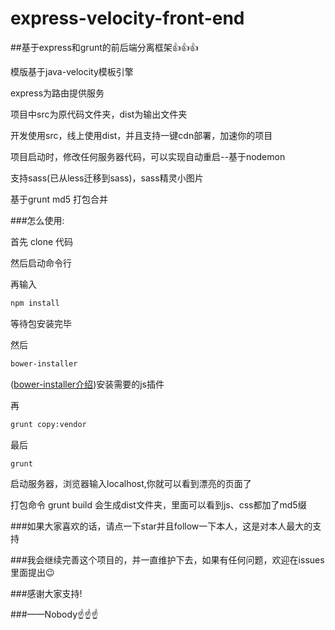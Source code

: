 # express-velocity-front-end

##基于express和grunt的前后端分离框架:+1::+1::+1:

模版基于java-velocity模板引擎

express为路由提供服务

项目中src为原代码文件夹，dist为输出文件夹

开发使用src，线上使用dist，并且支持一键cdn部署，加速你的项目

项目启动时，修改任何服务器代码，可以实现自动重启--基于nodemon

支持sass(已从less迁移到sass)，sass精灵小图片

基于grunt md5 打包合并

###怎么使用:

首先 clone 代码

然后启动命令行

再输入

```bash
npm install
```

等待包安装完毕

然后

```bash
bower-installer
```

([bower-installer介绍](https://github.com/blittle/bower-installer))安装需要的js插件

再

```bash
grunt copy:vendor
```

最后

```bash
grunt
``` 

启动服务器，浏览器输入localhost,你就可以看到漂亮的页面了

打包命令 grunt build  会生成dist文件夹，里面可以看到js、css都加了md5缀

###如果大家喜欢的话，请点一下star并且follow一下本人，这是对本人最大的支持

###我会继续完善这个项目的，并一直维护下去，如果有任何问题，欢迎在issues里面提出:wink:

###感谢大家支持!

###——Nobody:point_up::point_up::point_up: